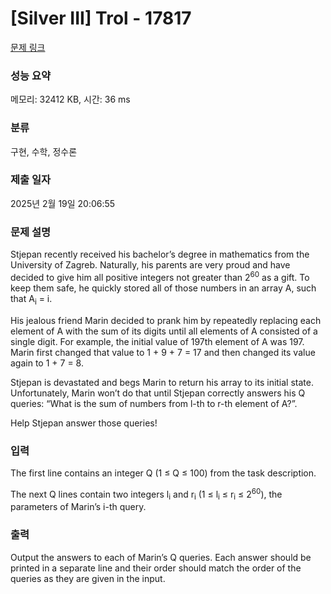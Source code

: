 # [Silver III] Trol - 17817 

[문제 링크](https://www.acmicpc.net/problem/17817) 

### 성능 요약

메모리: 32412 KB, 시간: 36 ms

### 분류

구현, 수학, 정수론

### 제출 일자

2025년 2월 19일 20:06:55

### 문제 설명

<p>Stjepan recently received his bachelor’s degree in mathematics from the University of Zagreb. Naturally, his parents are very proud and have decided to give him all positive integers not greater than 2<sup>60</sup> as a gift. To keep them safe, he quickly stored all of those numbers in an array A, such that A<sub>i</sub> = i.</p>

<p>His jealous friend Marin decided to prank him by repeatedly replacing each element of A with the sum of its digits until all elements of A consisted of a single digit. For example, the initial value of 197th element of A was 197. Marin first changed that value to 1 + 9 + 7 = 17 and then changed its value again to 1 + 7 = 8.</p>

<p>Stjepan is devastated and begs Marin to return his array to its initial state. Unfortunately, Marin won’t do that until Stjepan correctly answers his Q queries: “What is the sum of numbers from l-th to r-th element of A?”.</p>

<p>Help Stjepan answer those queries!</p>

### 입력 

 <p>The first line contains an integer Q (1 ≤ Q ≤ 100) from the task description.</p>

<p>The next Q lines contain two integers l<sub>i</sub> and r<sub>i</sub> (1 ≤ l<sub>i</sub> ≤ r<sub>i</sub> ≤ 2<sup>60</sup>), the parameters of Marin’s i-th query.</p>

### 출력 

 <p>Output the answers to each of Marin’s Q queries. Each answer should be printed in a separate line and their order should match the order of the queries as they are given in the input.</p>

